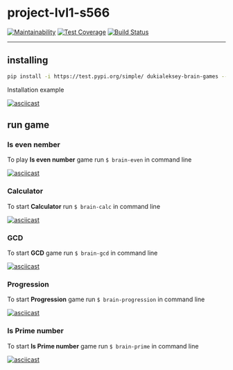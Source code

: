 # project-lvl1-s566

[![Maintainability](https://api.codeclimate.com/v1/badges/fa5eed2e0ded22bd5ae3/maintainability)](https://codeclimate.com/github/dukiAleksey/project-lvl1-s566/maintainability)
[![Test Coverage](https://api.codeclimate.com/v1/badges/fa5eed2e0ded22bd5ae3/test_coverage)](https://codeclimate.com/github/dukiAleksey/project-lvl1-s566/test_coverage)
[![Build Status](https://travis-ci.org/dukiAleksey/project-lvl1-s566.svg?branch=master)](https://travis-ci.org/dukiAleksey/project-lvl1-s566)

---

## installing

```bash
pip install -i https://test.pypi.org/simple/ dukialeksey-brain-games --extra-index-url https://pypi.org/simple/
```

Installation example

[![asciicast](https://asciinema.org/a/ooqVg2uGhfe7bi4Yfdqr3wUN4.svg)](https://asciinema.org/a/ooqVg2uGhfe7bi4Yfdqr3wUN4)

## run game

### Is even nember

To play **Is even number** game run `$ brain-even` in command line

[![asciicast](https://asciinema.org/a/MzomXJZk1kYHhXfBBboNq4sEY.svg)](https://asciinema.org/a/MzomXJZk1kYHhXfBBboNq4sEY)

### Calculator

To start **Calculator** run `$ brain-calc` in command line

[![asciicast](https://asciinema.org/a/5aDxNVRJrTIxrtkO20DcQGzOb.svg)](https://asciinema.org/a/5aDxNVRJrTIxrtkO20DcQGzOb)

### GCD

To start **GCD** game run `$ brain-gcd` in command line

[![asciicast](https://asciinema.org/a/vHDiajfnsGOJYFJLYLB6dFsch.svg)](https://asciinema.org/a/vHDiajfnsGOJYFJLYLB6dFsch)

### Progression

To start **Progression** game run `$ brain-progression` in command line

[![asciicast](https://asciinema.org/a/83ezpx3osrEczKPr9fcecDL8U.svg)](https://asciinema.org/a/83ezpx3osrEczKPr9fcecDL8U)

### Is Prime number

To start **Is Prime number** game run `$ brain-prime` in command line

[![asciicast](https://asciinema.org/a/x4aRmTYQiIdYUh0Ga9eMOogsV.svg)](https://asciinema.org/a/x4aRmTYQiIdYUh0Ga9eMOogsV)
